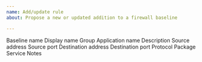 ```yaml
---
name: Add/update rule
about: Propose a new or updated addition to a firewall baseline

---
```


Baseline name
Display name
Group
Application name
Description
Source address
Source port
Destination address
Destination port
Protocol
Package
Service
Notes

